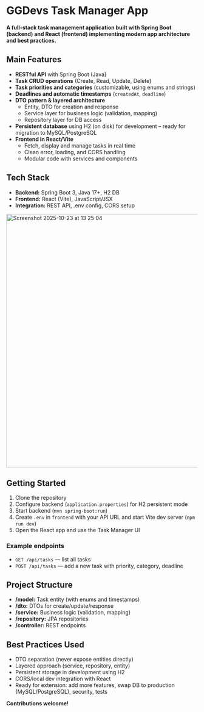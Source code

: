 # GGDevs Task Manager App

**A full-stack task management application built with Spring Boot (backend) and React (frontend) implementing modern app architecture and best practices.**

## Main Features

- **RESTful API** with Spring Boot (Java)
- **Task CRUD operations** (Create, Read, Update, Delete)
- **Task priorities and categories** (customizable, using enums and strings)
- **Deadlines and automatic timestamps** (`createdAt`, `deadline`)
- **DTO pattern & layered architecture**
    - Entity, DTO for creation and response
    - Service layer for business logic (validation, mapping)
    - Repository layer for DB access
- **Persistent database** using H2 (on disk) for development – ready for migration to MySQL/PostgreSQL
- **Frontend in React/Vite**
    - Fetch, display and manage tasks in real time
    - Clean error, loading, and CORS handling
    - Modular code with services and components

## Tech Stack

- **Backend:** Spring Boot 3, Java 17+, H2 DB
- **Frontend:** React (Vite), JavaScript/JSX
- **Integration:** REST API, .env config, CORS setup

<img width="1339" height="665" alt="Screenshot 2025-10-23 at 13 25 04" src="https://github.com/user-attachments/assets/b31a83f6-5106-4fc3-a95a-461366290d67" />


## Getting Started

1. Clone the repository
2. Configure backend (`application.properties`) for H2 persistent mode
3. Start backend (`mvn spring-boot:run`)
4. Create `.env` in `frontend` with your API URL and start Vite dev server (`npm run dev`)
5. Open the React app and use the Task Manager UI

### Example endpoints
- `GET /api/tasks` — list all tasks
- `POST /api/tasks` — add a new task with priority, category, deadline

## Project Structure

- **/model:** Task entity (with enums and timestamps)
- **/dto:** DTOs for create/update/response
- **/service:** Business logic (validation, mapping)
- **/repository:** JPA repositories
- **/controller:** REST endpoints

## Best Practices Used

- DTO separation (never expose entities directly)
- Layered approach (service, repository, entity)
- Persistent storage in development using H2
- CORS/local dev integration with React
- Ready for extension: add more features, swap DB to production (MySQL/PostgreSQL), security, tests

**Contributions welcome!**


